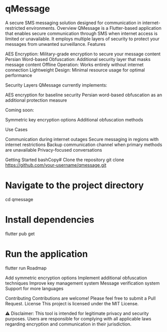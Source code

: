 # qMessage

A secure SMS messaging solution designed for communication in internet-restricted environments.
Overview
QMessage is a Flutter-based application that enables secure communication through SMS when internet access is limited or unavailable. It employs multiple layers of security to protect your messages from unwanted surveillance.
Features

AES Encryption: Military-grade encryption to secure your message content
Persian Word-based Obfuscation: Additional security layer that masks message content
Offline Operation: Works entirely without internet connection
Lightweight Design: Minimal resource usage for optimal performance

Security Layers
QMessage currently implements:

AES encryption for baseline security
Persian word-based obfuscation as an additional protection measure

Coming soon:

Symmetric key encryption options
Additional obfuscation methods

Use Cases

Communication during internet outages
Secure messaging in regions with internet restrictions
Backup communication channel when primary methods are unavailable
Privacy-focused conversations

Getting Started
bashCopy# Clone the repository
git clone https://github.com/your-username/qmessage.git

# Navigate to the project directory
cd qmessage

# Install dependencies
flutter pub get

# Run the application
flutter run
Roadmap

 Add symmetric encryption options
 Implement additional obfuscation techniques
 Improve key management system
 Message verification system
 Support for more languages

Contributing
Contributions are welcome! Please feel free to submit a Pull Request.
License
This project is licensed under the MIT License.

⚠️ Disclaimer: This tool is intended for legitimate privacy and security purposes. Users are responsible for complying with all applicable laws regarding encryption and communication in their jurisdiction.

